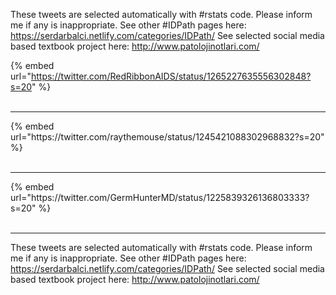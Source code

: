 

These tweets are selected automatically with #rstats code. Please inform me if any is inappropriate.
See other #IDPath pages here: https://serdarbalci.netlify.com/categories/IDPath/ 
See selected social media based textbook project here: http://www.patolojinotlari.com/

{% embed url="https://twitter.com/RedRibbonAIDS/status/1265227635556302848?s=20" %}<br>
<br>
<hr>
{% embed url="https://twitter.com/raythemouse/status/1245421088302968832?s=20" %}<br>
<br>
<hr>
{% embed url="https://twitter.com/GermHunterMD/status/1225839326136803333?s=20" %}<br>
<br>
<hr>


These tweets are selected automatically with #rstats code. Please inform me if any is inappropriate.
See other #IDPath pages here: https://serdarbalci.netlify.com/categories/IDPath/ 
See selected social media based textbook project here: http://www.patolojinotlari.com/
